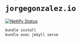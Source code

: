 # `jorgegonzalez.io`

[![Netlify Status](https://api.netlify.com/api/v1/badges/352f55b9-6fac-4e4a-9737-9bb131357cec/deploy-status)](https://app.netlify.com/sites/jorgegonzalez/deploys)

```bash
bundle install
bundle exec jekyll serve
```
